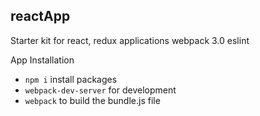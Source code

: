 ## reactApp

Starter kit for react, redux applications
webpack 3.0
eslint


App Installation
- `npm i` install packages
- `webpack-dev-server` for development
- `webpack` to build the bundle.js file
